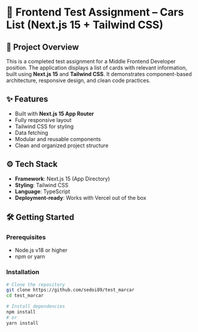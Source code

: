 # 🧪 Frontend Test Assignment – Cars List (Next.js 15 + Tailwind CSS)

## 📌 Project Overview

This is a completed test assignment for a Middle Frontend Developer position. The application displays a list of cards with relevant information, built using **Next.js 15** and **Tailwind CSS**. It demonstrates component-based architecture, responsive design, and clean code practices.

## ✨ Features

- Built with **Next.js 15 App Router**
- Fully responsive layout
- Tailwind CSS for styling
- Data fetching 
- Modular and reusable components
- Clean and organized project structure

## ⚙️ Tech Stack

- **Framework**: Next.js 15 (App Directory)
- **Styling**: Tailwind CSS
- **Language**: TypeScript
- **Deployment-ready**: Works with Vercel out of the box

## 🛠️ Getting Started

### Prerequisites

- Node.js v18 or higher
- npm or yarn

### Installation

```bash
# Clone the repository
git clone https://github.com/sedoi89/test_marcar
cd test_marcar

# Install dependencies
npm install
# or
yarn install